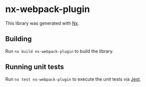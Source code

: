 # nx-webpack-plugin

This library was generated with [Nx](https://nx.dev).

## Building

Run `nx build nx-webpack-plugin` to build the library.

## Running unit tests

Run `nx test nx-webpack-plugin` to execute the unit tests via [Jest](https://jestjs.io).
